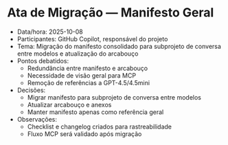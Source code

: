 # Ata de Migração — Manifesto Geral

- Data/hora: 2025-10-08
- Participantes: GitHub Copilot, responsável do projeto
- Tema: Migração do manifesto consolidado para subprojeto de conversa entre modelos e atualização do arcabouço
- Pontos debatidos:
  - Redundância entre manifesto e arcabouço
  - Necessidade de visão geral para MCP
  - Remoção de referências a GPT-4.5/4.5mini
- Decisões:
  - Migrar manifesto para subprojeto de conversa entre modelos
  - Atualizar arcabouço e anexos
  - Manter manifesto apenas como referência geral
- Observações:
  - Checklist e changelog criados para rastreabilidade
  - Fluxo MCP será validado após migração
